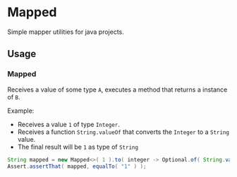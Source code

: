 # Mapped

Simple mapper utilities for java projects.

## Usage

### Mapped 

Receives a value of some type `A`, executes a method that returns a instance of `B`.

Example: 

- Receives a value `1` of type `Integer`.
- Receives a function `String.valueOf` that converts the `Integer` to a `String` value.
- The final result will be `1` as type of `String`

```java
String mapped = new Mapped<>( 1 ).to( integer -> Optional.of( String.valueOf( integer ) ) );
Assert.assertThat( mapped, equalTo( "1" ) );
```